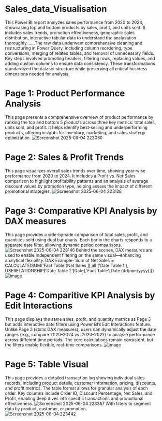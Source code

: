 # Sales_data_Visualisation
This Power BI report analyzes sales performance from 2020 to 2024, showcasing top and bottom products by sales, profit, and units sold. It includes sales trends, promotion effectiveness, geographic sales distribution, interactive tabular data to understand the analysation thoroughly.
.....The raw data underwent comprehensive cleaning and restructuring in Power Query, including column reordering, type conversions, merging of related tables, and removal of unnecessary fields. Key steps involved promoting headers, filtering rows, replacing values, and adding custom columns to ensure data consistency. These transformations standardized the dataset structure while preserving all critical business dimensions needed for analysis.

# Page 1: Product Performance Analysis
This page presents a comprehensive overview of product performance by ranking the top and bottom 5 products across three key metrics: total sales, units sold, and profit. It helps identify best-selling and underperforming products, offering insights for inventory, marketing, and sales strategy optimization.
![Screenshot 2025-06-04 223050](https://github.com/user-attachments/assets/75aec10f-cbe5-4eee-858c-0771089a7bcc)


# Page 2: Sales & Profit Trends
This page visualizes overall sales trends over time, showing year-wise performance from 2020 to 2024. It includes a Profit vs. Net Sales comparison to highlight profitability patterns and an analysis of average discount values by promotion type, helping assess the impact of different promotional strategies.
![Screenshot 2025-06-04 223128](https://github.com/user-attachments/assets/c1738272-0eec-4b65-b6cf-fa2fb5cc0c6e)

# Page 3: Comparative KPI Analysis by DAX measures
This page provides a side-by-side comparison of total sales, profit, and quantities sold using dual bar charts. Each bar in the charts responds to a separate date filter, allowing dynamic period comparisons.
![Screenshot 2025-06-04 223146](https://github.com/user-attachments/assets/6ae2b9dd-b9fa-415a-bd9c-3c24b9511b50)
Behind the scenes, DAX measures are used to enable independent filtering on the same visual—enhancing analytical flexibility.
DAX Example- Sum of Net Sales = CALCULATE(SUM('Fact Table'[Net Sales  ]),all ('Date Table 1'), USERELATIONSHIP('Date Table 2'[Date],'Fact Table'[Date (dd/mm/yyyy)]))
![image](https://github.com/user-attachments/assets/2d7dadd3-b518-4983-904f-34f5c69428f4)

# Page 4: Comparitive KPI Analysis by Edit Interactions
This page displays the same sales, profit, and quantity metrics as Page 3 but adds interactive date filters using Power BI’s Edit Interactions feature. Unlike Page 3 (static DAX measures), users can dynamically adjust the date ranges (e.g., compare 2020–2024 vs. 2020–2022) to analyze performance across different time periods. The core calculations remain consistent, but the filters enable flexible, real-time comparisons.
![image](https://github.com/user-attachments/assets/0c364405-714e-4bcc-b1ca-ed3dcabd7912)

# Page 5: Table Visual
This page provides a detailed transaction log showing individual sales records, including product details, customer information, pricing, discounts, and profit metrics. The table format allows for granular analysis of each order. Key columns include Order ID, Discount Percentage, Net Sales, and Profit, enabling deep dives into specific transactions and promotional effectiveness.
![Screenshot 2025-06-04 223357](https://github.com/user-attachments/assets/1cf70e8f-9a91-4ad4-b240-1ae86927ddfe)
With filters to segment data by product, customer, or promotion.
![Screenshot 2025-06-04 223442](https://github.com/user-attachments/assets/a6ea7446-f4aa-4f9f-99a5-4a9f9a95b2ef)





